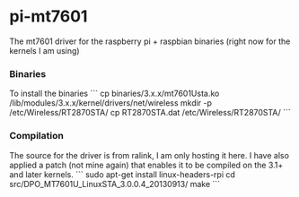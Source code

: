 pi-mt7601
=========

The mt7601 driver for the raspberry pi + raspbian binaries (right now for the kernels I am using)

<h3>Binaries</h3>
To install the binaries
```
cp binaries/3.x.x/mt7601Usta.ko /lib/modules/3.x.x/kernel/drivers/net/wireless
mkdir -p /etc/Wireless/RT2870STA/
cp RT2870STA.dat /etc/Wireless/RT2870STA/
```

<h3>Compilation</h3>
The source for the driver is from ralink, I am only hosting it here. I have also applied a patch (not mine again) that enables it to be compiled on the 3.1+ and later kernels.
```
sudo apt-get install linux-headers-rpi
cd src/DPO_MT7601U_LinuxSTA_3.0.0.4_20130913/
make
```
